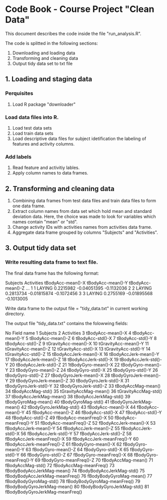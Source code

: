 # Code Book - Course Project "Clean Data"

This document describes the code inside the file "run_analysis.R".

The code is splitted in the following sections:

1. Downloading and loading data
2. Transforming and cleaning data
3. Output tidy data set to txt file

## 1. Loading and staging data

### Perquisites

1. Load R package "downloader"

### Load data files into R.

1. Load test data sets
2. Load train data sets
3. Load descriptive data files for subject idetification the labeling of features and activity columns.

### Add labels

1. Read feature and activitiy lables.
2. Apply column names to data frames. 

## 2. Transforming and cleaning data

1. Combining data frames from test data files and train data files to form one data frame. 
2. Extract column names from data set which hold mean and standard deviation data. Here, the choice was made to look for          variables which names contain "mean" or "std".
3. Change activity IDs with activities names from activities data frame.
4. Aggregate data frame grouped by columns "Subjects" and "Activities".

## 3. Output tidy data set

### Write resulting data frame to text file.

The final data frame has the following format:

  Subjects Activities tBodyAcc-mean()-X tBodyAcc-mean()-Y tBodyAcc-mean()-Z ...
1        1     LAYING         0.2215982       -0.04051395        -0.1132036
2        2     LAYING         0.2813734       -0.01815874        -0.1072456
3        3     LAYING         0.2755169       -0.01895568        -0.1013005


Write data frame to the output file = "tidy_data.txt" in current working directory.

The output file "tidy_data.txt" contains the folowwing fields:

No  Field name
1   Subjects
2   Activities
3   tBodyAcc-mean()-X
4   tBodyAcc-mean()-Y
5   tBodyAcc-mean()-Z
6   tBodyAcc-std()-X
7   tBodyAcc-std()-Y
8   tBodyAcc-std()-Z
9   tGravityAcc-mean()-X
10  tGravityAcc-mean()-Y
11  tGravityAcc-mean()-Z
12  tGravityAcc-std()-X
13  tGravityAcc-std()-Y
14  tGravityAcc-std()-Z
15  tBodyAccJerk-mean()-X
16  tBodyAccJerk-mean()-Y
17  tBodyAccJerk-mean()-Z
18  tBodyAccJerk-std()-X
19  tBodyAccJerk-std()-Y
20  tBodyAccJerk-std()-Z
21  1tBodyGyro-mean()-X
22  tBodyGyro-mean()-Y
23  tBodyGyro-mean()-Z
24  tBodyGyro-std()-X
25  tBodyGyro-std()-Y
26  tBodyGyro-std()-Z
27  tBodyGyroJerk-mean()-X
28  tBodyGyroJerk-mean()-Y
29  tBodyGyroJerk-mean()-Z
30  tBodyGyroJerk-std()-X
31  tBodyGyroJerk-std()-Y
32  tBodyGyroJerk-std()-Z
33  tBodyAccMag-mean()
34  tBodyAccMag-std()
35  tGravityAccMag-mean()
36  tGravityAccMag-std()
37  tBodyAccJerkMag-mean()
38  tBodyAccJerkMag-std()
39  tBodyGyroMag-mean()
40  tBodyGyroMag-std()
41  tBodyGyroJerkMag-mean()
42  tBodyGyroJerkMag-std()
43  fBodyAcc-mean()-X
44  fBodyAcc-mean()-Y
45  fBodyAcc-mean()-Z
46  fBodyAcc-std()-X
47  fBodyAcc-std()-Y
48  fBodyAcc-std()-Z
49  fBodyAcc-meanFreq()-X
50  fBodyAcc-meanFreq()-Y
51  fBodyAcc-meanFreq()-Z
52  fBodyAccJerk-mean()-X
53  fBodyAccJerk-mean()-Y
54  fBodyAccJerk-mean()-Z
55  fBodyAccJerk-std()-X
56  fBodyAccJerk-std()-Y
57  fBodyAccJerk-std()-Z
58  fBodyAccJerk-meanFreq()-X
59  fBodyAccJerk-meanFreq()-Y
60  fBodyAccJerk-meanFreq()-Z
61  fBodyGyro-mean()-X
62  fBodyGyro-mean()-Y
63  fBodyGyro-mean()-Z
64  fBodyGyro-std()-X
65  fBodyGyro-std()-Y
66  fBodyGyro-std()-Z
67  fBodyGyro-meanFreq()-X
68  fBodyGyro-meanFreq()-Y
69  fBodyGyro-meanFreq()-Z
70  fBodyAccMag-mean()
71  fBodyAccMag-std()
72  fBodyAccMag-meanFreq()
73  fBodyBodyAccJerkMag-mean()
74  fBodyBodyAccJerkMag-std()
75  fBodyBodyAccJerkMag-meanFreq()
76  fBodyBodyGyroMag-mean()
77  fBodyBodyGyroMag-std()
78  fBodyBodyGyroMag-meanFreq()
79  fBodyBodyGyroJerkMag-mean()
80  fBodyBodyGyroJerkMag-std()
81  fBodyBodyGyroJerkMag-meanFreq()
